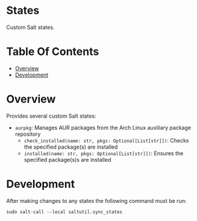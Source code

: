 # States
Custom Salt states.

# Table Of Contents
- [Overview](#overview)
- [Development](#development)

# Overview
Provides several custom Salt states:

- `aurpkg`: Manages AUR packages from the Arch Linux auxiliary package repository
  - `check_installed(name: str, pkgs: Optional[List[str]])`: Checks the specified package(s) are installed
  - `installed(name: str, pkgs: Optional[List[str]])`: Ensures the specified package(s)s are installed
  
# Development
After making changes to any states the following command must be run:

```
sudo salt-call --local saltutil.sync_states
```
